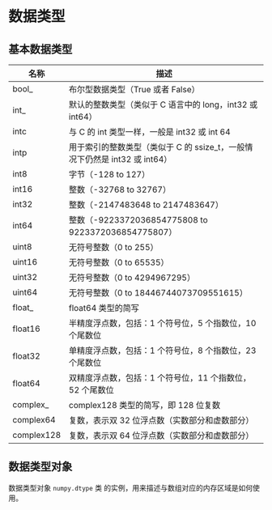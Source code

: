 # 数据类型

## 基本数据类型

| 名称         | 描述                                                 |
| ---------- | -------------------------------------------------- |
| bool\_     | 布尔型数据类型（True 或者 False）                             |
| int\_      | 默认的整数类型（类似于 C 语言中的 long，int32 或 int64）             |
| intc       | 与 C 的 int 类型一样，一般是 int32 或 int 64                  |
| intp       | 用于索引的整数类型（类似于 C 的 ssize\_t，一般情况下仍然是 int32 或 int64） |
| int8       | 字节（-128 to 127）                                    |
| int16      | 整数（-32768 to 32767）                                |
| int32      | 整数（-2147483648 to 2147483647）                      |
| int64      | 整数（-9223372036854775808 to 9223372036854775807）    |
| uint8      | 无符号整数（0 to 255）                                    |
| uint16     | 无符号整数（0 to 65535）                                  |
| uint32     | 无符号整数（0 to 4294967295）                             |
| uint64     | 无符号整数（0 to 18446744073709551615）                   |
| float\_    | float64 类型的简写                                      |
| float16    | 半精度浮点数，包括：1 个符号位，5 个指数位，10 个尾数位                    |
| float32    | 单精度浮点数，包括：1 个符号位，8 个指数位，23 个尾数位                    |
| float64    | 双精度浮点数，包括：1 个符号位，11 个指数位，52 个尾数位                   |
| complex\_  | complex128 类型的简写，即 128 位复数                         |
| complex64  | 复数，表示双 32 位浮点数（实数部分和虚数部分）                          |
| complex128 | 复数，表示双 64 位浮点数（实数部分和虚数部分）                          |

## 数据类型对象

数据类型对象 `numpy.dtype` 类 的实例，用来描述与数组对应的内存区域是如何使用。
